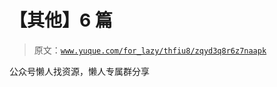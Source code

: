 # 【其他】6 篇

> 原文：[`www.yuque.com/for_lazy/thfiu8/zqyd3q8r6z7naapk`](https://www.yuque.com/for_lazy/thfiu8/zqyd3q8r6z7naapk)

公众号懒人找资源，懒人专属群分享